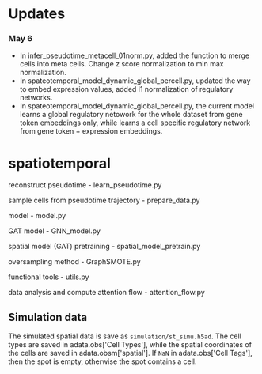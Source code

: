 # Updates
### May 6
- In infer_pseudotime_metacell_01norm.py, added the function to merge cells into meta cells. Change z score normalization to min max normalization.
- In spateotemporal_model_dynamic_global_percell.py, updated the way to embed expression values, added l1 normalization of regulatory networks.
- In spateotemporal_model_dynamic_global_percell.py, the current model learns a global regulatory netowork for the whole dataset from gene token embeddings only, while learns a cell specific regulatory network from gene token + expression embeddings.

# spatiotemporal

reconstruct pseudotime - learn_pseudotime.py

sample cells from pseudotime trajectory - prepare_data.py

model - model.py

GAT model - GNN_model.py

spatial model (GAT) pretraining - spatial_model_pretrain.py

oversampling method - GraphSMOTE.py

functional tools - utils.py

data analysis and compute attention flow - attention_flow.py

## Simulation data
The simulated spatial data is save as `simulation/st_simu.h5ad`. The cell types are saved in adata.obs['Cell Types'], while the spatial coordinates of the cells are saved in adata.obsm['spatial']. If `NaN` in adata.obs['Cell Tags'], then the spot is empty, otherwise the spot contains a cell.
